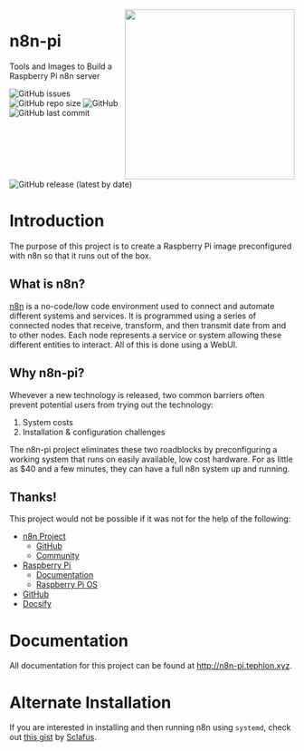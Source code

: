<img align="right" width="300" height="300" src="https://robohash.org/n8n-pi">

# n8n-pi
 Tools and Images to Build a Raspberry Pi n8n server

 ![GitHub issues](https://img.shields.io/github/issues-raw/TephlonDude/n8n-pi) ![GitHub repo size](https://img.shields.io/github/repo-size/TephlonDude/n8n-pi) ![GitHub](https://img.shields.io/github/license/TephlonDude/n8n-pi) ![GitHub last commit](https://img.shields.io/github/last-commit/TephlonDude/n8n-pi) ![GitHub release (latest by date)](https://img.shields.io/github/v/release/TephlonDude/n8n-pi)

# Introduction
The purpose of this project is to create a Raspberry Pi image preconfigured with n8n so that it runs out of the box.

## What is n8n?
[n8n](https://n8n.io) is a no-code/low code environment used to connect and automate different systems and services. It is programmed using a series of connected nodes that receive, transform, and then transmit date from and to other nodes. Each node represents a service or system allowing these different entities to interact. All of this is done using a WebUI.

## Why n8n-pi?
Whevever a new technology is released, two common barriers often prevent potential users from trying out the technology:
1. System costs
1. Installation & configuration challenges

The n8n-pi project eliminates these two roadblocks by preconfiguring a working system that runs on easily available, low cost hardware. For as little as $40 and a few minutes, they can have a full n8n system up and running.

## Thanks!
This project would not be possible if it was not for the help of the following:
* [n8n Project](https://n8n.io/)
    * [GitHub](https://github.com/n8n-io/n8n)
    * [Community](https://community.n8n.io/)
* [Raspberry Pi](https://www.raspberrypi.org/)
    * [Documentation](https://www.raspberrypi.org/documentation/)
    * [Raspberry Pi OS](https://www.raspberrypi.org/downloads/raspbian/)
* [GitHub](https://github.com/)
* [Docsify](https://docsify.js.org/)

# Documentation
All documentation for this project can be found at http://n8n-pi.tephlon.xyz.

# Alternate Installation
If you are interested in installing and then running n8n using `systemd`, check out [this gist](https://gist.github.com/Sclafus/9823cc863ad4d007d0ccfef048fa4942) by [Sclafus](https://gist.github.com/Sclafus).
